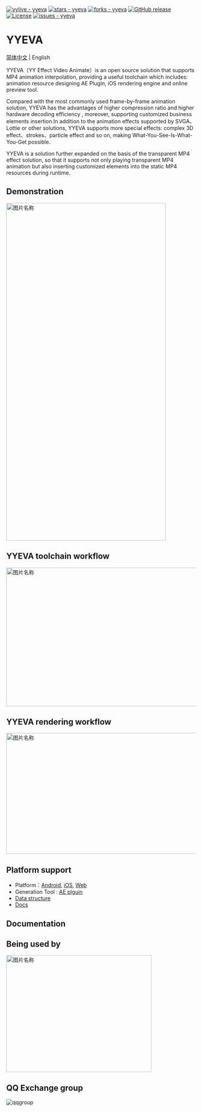[![yylive - yyeva](https://img.shields.io/static/v1?label=yylive&message=yyeva&color=blue&logo=github)](https://github.com/yylive/yyeva "Go to GitHub repo")
[![stars - yyeva](https://img.shields.io/github/stars/yylive/yyeva?style=social)](https://github.com/yylive/yyeva)
[![forks - yyeva](https://img.shields.io/github/forks/yylive/yyeva?style=social)](https://github.com/yylive/yyeva)
[![GitHub release](https://img.shields.io/github/release/yylive/yyeva?include_prereleases=&sort=semver&color=blue)](https://github.com/yylive/yyeva/releases/)
[![License](https://img.shields.io/badge/License-MIT-blue)](#license)
[![issues - yyeva](https://img.shields.io/github/issues/yylive/yyeva)](https://github.com/yylive/yyeva/issues)

# YYEVA  

[简体中文](./README.md) | English

YYEVA（YY Effect Video Animate）is an open source solution that supports MP4 animation interpolation, providing a useful toolchain which includes: animation   resource designing AE Plugin, iOS rendering engine and online preview tool.
 
Compared with the most commonly used frame-by-frame animation solution, YYEVA has the advantages of higher compression ratio and higher hardware decoding efficiency , moreover, supporting customized business elements insertion.In addition to the animation effects supported by SVGA、Lottie or other solutions, YYEVA supports more special effects: complex 3D effect、strokes、particle effect and so on, making What-You-See-Is-What-You-Get possible. 

YYEVA is a solution further expanded on the basis of the transparent MP4 effect solution, so that it supports not only playing transparent MP4 animation but also  inserting customized elements into the static MP4 resources during runtime.  


## Demonstration

<img src="https://github.com/yylive/YYEVA/blob/main/img/teampk.gif" width = "424" height = "898" alt="图片名称" align=center />

## YYEVA toolchain workflow 

<img src="https://github.com/yylive/YYEVA/blob/main/img/ae_timeline.png" width = "754" height = "369" alt="图片名称" align=center />

## YYEVA rendering workflow 

<img src="https://github.com/yylive/YYEVA/blob/main/img/yyeva_timeline.png" width = "634" height = "322" alt="图片名称" align=center />

## Platform support

+ Platform：[Android](https://github.com/yylive/YYEVA-Android), [iOS](https://github.com/yylive/YYEVA-iOS), [Web](https://github.com/yylive/YYEVA-Web) 
+ Generation Tool : [AE plguin](https://github.com/yylive/YYEVA/tree/main/AEP) 
+ [Data structure](https://github.com/yylive/YYEVA/blob/main/%E6%95%B0%E6%8D%AE%E7%BB%93%E6%9E%84.md)
+ [Docs](https://github.com/yylive/YYEVA)


## Documentation

<!-- * [第一篇:直播间礼物动效 - 实现方案](./直播间礼物动效实现方案.md)
* [第二篇:透明MP4礼物](./透明MP4礼物.md)
* [第三篇:变换矩阵在动画上一些应用](./变换矩阵在动画上一些应用.md)
* [第四篇:YYEVA , 让MP4静态资源也能够动态起来](./YYEVA-让MP4静态资源也能够动态起来.md)
* [第五篇:YYEVA设计规范](./YYEVA设计规范.md)
* [第六篇:YYEVA数据结构](./数据结构.md) -->

 

## Being used by

<img src="https://github.com/yylive/YYEVA/blob/main/img/jieru.png" width = "386" height = "311" alt="图片名称" align=center />

## QQ Exchange group

![qqgroup](https://github.com/yylive/YYEVA/blob/main/img/qqgroup.png)
